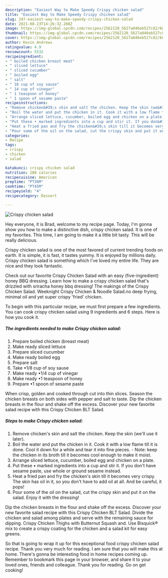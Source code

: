 ```yaml
---
description: "Easiest Way to Make Speedy Crispy chicken salad"
title: "Easiest Way to Make Speedy Crispy chicken salad"
slug: 247-easiest-way-to-make-speedy-crispy-chicken-salad
date: 2021-08-23T14:26:32.208Z
image: https://img-global.cpcdn.com/recipes/2562120_5627a046eb527c82/680x482cq70/crispy-chicken-salad-recipe-main-photo.jpg
thumbnail: https://img-global.cpcdn.com/recipes/2562120_5627a046eb527c82/680x482cq70/crispy-chicken-salad-recipe-main-photo.jpg
cover: https://img-global.cpcdn.com/recipes/2562120_5627a046eb527c82/680x482cq70/crispy-chicken-salad-recipe-main-photo.jpg
author: Kevin Andrews
ratingvalue: 4.9
reviewcount: 5532
recipeingredient:
- " boiled chicken breast meat"
- " sliced lettuce"
- " sliced cucumber"
- " boiled egg"
- " salt"
- " 18 cup of soy sause"
- " 14 cup of vinegar"
- " 1 teaspoon of honey"
- " 1 spoon of sesame paste"
recipeinstructions:
- "Remove chicken&#39;s skin and salt the chicken. Keep the skin (we&#39;ll use it later)."
- "Boil the water and put the chicken in it. Cook it with a low flame till it is done. Cool it down for a while and tear it into fine pieces.  Note: keep the chicken in its broth till it becomes cool enough to make it moist."
- "Arrange sliced lettuce, cucumber, boiled egg and chicken on a plate."
- "Put these • marked ingredients into a cup and stir it. If you don&#39;t have sesame paste, use whole or ground sesame instead."
- "Heat a fried pan and fry the chicken&#39;s skin till it becomes very crispy. The skin has oil in it, so you don&#39;t have to add oil at all. And be careful, it pops!"
- "Pour some of the oil on the salad, cut the crispy skin and put it on the salad. Enjoy it with the dressing!"
categories:
- Recipe
tags:
- crispy
- chicken
- salad

katakunci: crispy chicken salad 
nutrition: 288 calories
recipecuisine: American
preptime: "PT36M"
cooktime: "PT45M"
recipeyield: "4"
recipecategory: Dessert

---
```



![Crispy chicken salad](https://img-global.cpcdn.com/recipes/2562120_5627a046eb527c82/680x482cq70/crispy-chicken-salad-recipe-main-photo.jpg)

Hey everyone, it is Brad, welcome to my recipe page. Today, I'm gonna show you how to make a distinctive dish, crispy chicken salad. It is one of my favorites. This time, I am going to make it a little bit tasty. This will be really delicious.

Crispy chicken salad is one of the most favored of current trending foods on earth. It is simple, it is fast, it tastes yummy. It is enjoyed by millions daily. Crispy chicken salad is something which I've loved my entire life. They are nice and they look fantastic.

Check out our favorite Crispy Chicken Salad with an easy (five-ingredient) honey BBQ dressing. Learn how to make a crispy chicken salad that&#39;s drizzled with sriracha honey bbq dressing! The makings of the Crispy Chicken Salad. Weeknight Crispy Chicken &amp; Noodle Salad.no deep frying, minimal oil and yet super crispy &#39;fried&#39; chicken.


To begin with this particular recipe, we must first prepare a few ingredients. You can cook crispy chicken salad using 9 ingredients and 6 steps. Here is how you cook it.

<!--inarticleads1-->

##### The ingredients needed to make Crispy chicken salad:

1. Prepare  boiled chicken (breast meat)
1. Make ready  sliced lettuce
1. Prepare  sliced cucumber
1. Make ready  boiled egg
1. Prepare  salt
1. Take  •1/8 cup of soy sause
1. Make ready  •1/4 cup of vinegar
1. Make ready  •1 teaspoon of honey
1. Prepare  •1 spoon of sesame paste


When crisp, golden and cooked through cut into thin slices. Season the chicken breasts on both sides with pepper and salt to taste. Dip the chicken breasts in the flour and shake off the excess. Discover your new favorite salad recipe with this Crispy Chicken BLT Salad. 

<!--inarticleads2-->

##### Steps to make Crispy chicken salad:

1. Remove chicken&#39;s skin and salt the chicken. Keep the skin (we&#39;ll use it later).
1. Boil the water and put the chicken in it. Cook it with a low flame till it is done. Cool it down for a while and tear it into fine pieces.  - Note: keep the chicken in its broth till it becomes cool enough to make it moist.
1. Arrange sliced lettuce, cucumber, boiled egg and chicken on a plate.
1. Put these • marked ingredients into a cup and stir it. If you don&#39;t have sesame paste, use whole or ground sesame instead.
1. Heat a fried pan and fry the chicken&#39;s skin till it becomes very crispy. The skin has oil in it, so you don&#39;t have to add oil at all. And be careful, it pops!
1. Pour some of the oil on the salad, cut the crispy skin and put it on the salad. Enjoy it with the dressing!


Dip the chicken breasts in the flour and shake off the excess. Discover your new favorite salad recipe with this Crispy Chicken BLT Salad. Divide the chicken and salad among plates and serve with the remaining sauce for dipping. Crispy Chicken Thighs with Butternut Squash and. Use Bisquick® mix to create a crispy coating for the chicken and a salad kit for easy greens. 

So that is going to wrap it up for this exceptional food crispy chicken salad recipe. Thank you very much for reading. I am sure that you will make this at home. There's gonna be interesting food in home recipes coming up. Remember to bookmark this page in your browser, and share it to your loved ones, friends and colleague. Thank you for reading. Go on get cooking!

